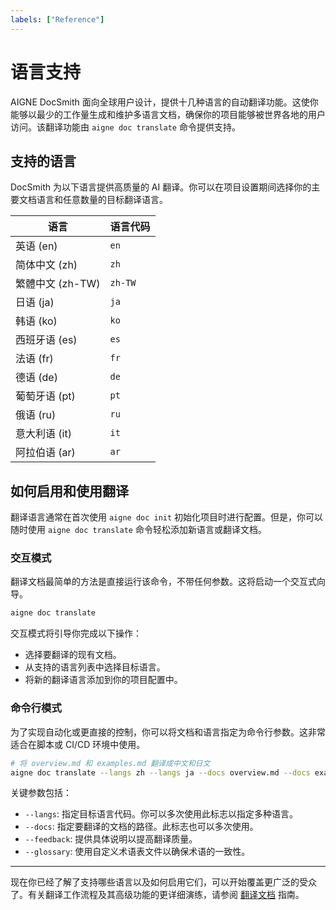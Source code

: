 ```yaml
---
labels: ["Reference"]
---
```


# 语言支持

AIGNE DocSmith 面向全球用户设计，提供十几种语言的自动翻译功能。这使你能够以最少的工作量生成和维护多语言文档，确保你的项目能够被世界各地的用户访问。该翻译功能由 `aigne doc translate` 命令提供支持。

## 支持的语言

DocSmith 为以下语言提供高质量的 AI 翻译。你可以在项目设置期间选择你的主要文档语言和任意数量的目标翻译语言。

| 语言 | 语言代码 |
|---|---|
| 英语 (en) | `en` |
| 简体中文 (zh) | `zh` |
| 繁體中文 (zh-TW) | `zh-TW` |
| 日语 (ja) | `ja` |
| 韩语 (ko) | `ko` |
| 西班牙语 (es) | `es` |
| 法语 (fr) | `fr` |
| 德语 (de) | `de` |
| 葡萄牙语 (pt) | `pt` |
| 俄语 (ru) | `ru` |
| 意大利语 (it) | `it` |
| 阿拉伯语 (ar) | `ar` |

## 如何启用和使用翻译

翻译语言通常在首次使用 `aigne doc init` 初始化项目时进行配置。但是，你可以随时使用 `aigne doc translate` 命令轻松添加新语言或翻译文档。

### 交互模式

翻译文档最简单的方法是直接运行该命令，不带任何参数。这将启动一个交互式向导。

```bash
aigne doc translate
```

交互模式将引导你完成以下操作：

- 选择要翻译的现有文档。
- 从支持的语言列表中选择目标语言。
- 将新的翻译语言添加到你的项目配置中。

### 命令行模式

为了实现自动化或更直接的控制，你可以将文档和语言指定为命令行参数。这非常适合在脚本或 CI/CD 环境中使用。

```bash
# 将 overview.md 和 examples.md 翻译成中文和日文
aigne doc translate --langs zh --langs ja --docs overview.md --docs examples.md
```

关键参数包括：

- `--langs`: 指定目标语言代码。你可以多次使用此标志以指定多种语言。
- `--docs`: 指定要翻译的文档的路径。此标志也可以多次使用。
- `--feedback`: 提供具体说明以提高翻译质量。
- `--glossary`: 使用自定义术语表文件以确保术语的一致性。

---

现在你已经了解了支持哪些语言以及如何启用它们，可以开始覆盖更广泛的受众了。有关翻译工作流程及其高级功能的更详细演练，请参阅 [翻译文档](./features-translate-documentation.md) 指南。